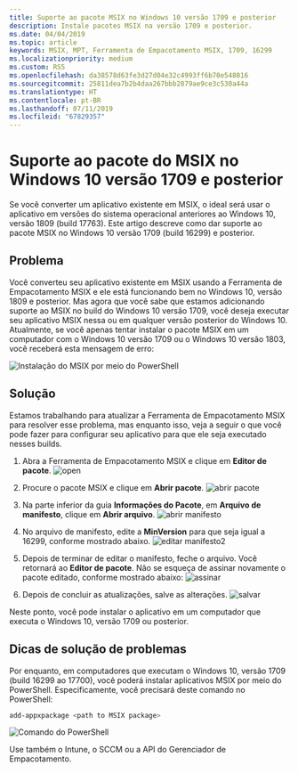 ```yaml
---
title: Suporte ao pacote MSIX no Windows 10 versão 1709 e posterior
description: Instale pacotes MSIX na versão 1709 e posterior.
ms.date: 04/04/2019
ms.topic: article
keywords: MSIX, MPT, Ferramenta de Empacotamento MSIX, 1709, 16299
ms.localizationpriority: medium
ms.custom: RS5
ms.openlocfilehash: da38578d63fe3d27d04e32c4993ff6b70e548016
ms.sourcegitcommit: 25811dea7b2b4daa267bbb2879ae9ce3c530a44a
ms.translationtype: HT
ms.contentlocale: pt-BR
ms.lasthandoff: 07/11/2019
ms.locfileid: "67829357"
---
```

# <a name="msix-package-support-on-windows-10-version-1709-and-later"></a>Suporte ao pacote do MSIX no Windows 10 versão 1709 e posterior

Se você converter um aplicativo existente em MSIX, o ideal será usar o aplicativo em versões do sistema operacional anteriores ao Windows 10, versão 1809 (build 17763). Este artigo descreve como dar suporte ao pacote MSIX no Windows 10 versão 1709 (build 16299) e posterior.

## <a name="problem"></a>Problema

Você converteu seu aplicativo existente em MSIX usando a Ferramenta de Empacotamento MSIX e ele está funcionando bem no Windows 10, versão 1809 e posterior. Mas agora que você sabe que estamos adicionando suporte ao MSIX no build do Windows 10 versão 1709, você deseja executar seu aplicativo MSIX nessa ou em qualquer versão posterior do Windows 10. Atualmente, se você apenas tentar instalar o pacote MSIX em um computador com o Windows 10 versão 1709 ou o Windows 10 versão 1803, você receberá esta mensagem de erro:

![Instalação do MSIX por meio do PowerShell](images/mpt_blog_0.jpg)

## <a name="solution"></a>Solução

Estamos trabalhando para atualizar a Ferramenta de Empacotamento MSIX para resolver esse problema, mas enquanto isso, veja a seguir o que você pode fazer para configurar seu aplicativo para que ele seja executado nesses builds.

1. Abra a Ferramenta de Empacotamento MSIX e clique em **Editor de pacote**.
  ![open](images/mpt_blog_1.jpg)

2. Procure o pacote MSIX e clique em **Abrir pacote**.
  ![abrir pacote](images/mpt_blog_3.jpg)

3. Na parte inferior da guia **Informações do Pacote**, em **Arquivo de manifesto**, clique em **Abrir arquivo**.
  ![abrir manifesto](images/mpt_blog_4.jpg)

4. No arquivo de manifesto, edite a **MinVersion** para que seja igual a 16299, conforme mostrado abaixo.
  ![editar manifesto2](images/mpt_blog_7.jpg)

5. Depois de terminar de editar o manifesto, feche o arquivo. Você retornará ao **Editor de pacote**. Não se esqueça de assinar novamente o pacote editado, conforme mostrado abaixo: ![assinar](images/mpt_blog_9.jpg)

6. Depois de concluir as atualizações, salve as alterações.
  ![salvar](images/mpt_blog_10.jpg)

Neste ponto, você pode instalar o aplicativo em um computador que executa o Windows 10, versão 1709 ou posterior.

## <a name="troubleshooting-tips"></a>Dicas de solução de problemas

Por enquanto, em computadores que executam o Windows 10, versão 1709 (build 16299 ao 17700), você poderá instalar aplicativos MSIX por meio do PowerShell.
Especificamente, você precisará deste comando no PowerShell:

```powershell
add-appxpackage <path to MSIX package>
```

![Comando do PowerShell](images/mpt_blog_11.jpg)

Use também o Intune, o SCCM ou a API do Gerenciador de Empacotamento.